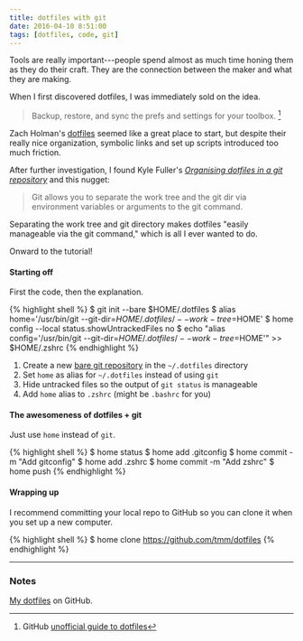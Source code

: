 ```yaml
---
title: dotfiles with git
date: 2016-04-10 8:51:00
tags: [dotfiles, code, git]
---
```


Tools are really important---people spend almost as much time honing them as they do their craft. They are the connection between the maker and what they are making.

When I first discovered dotfiles, I was immediately sold on the idea.

> Backup, restore, and sync the prefs and settings for your toolbox. [^1]

Zach Holman's [dotfiles](https://github.com/holman/dotfiles) seemed like a great place to start, but despite their really nice organization, symbolic links and set up scripts introduced too much friction.

After further investigation, I found Kyle Fuller's [*Organising dotfiles in a git repository*](https://fuller.li/posts/organising-dotfiles-in-a-git-repository/) and this nugget:

> Git allows you to separate the work tree and the git dir via environment variables or arguments to the git command.

Separating the work tree and git directory makes dotfiles "easily manageable via the git command," which is all I ever wanted to do.

Onward to the tutorial!

#### Starting off

First the code, then the explanation.

{% highlight shell %}
$ git init --bare $HOME/.dotfiles
$ alias home='/usr/bin/git --git-dir=$HOME/.dotfiles/ --work-tree=$HOME'
$ home config --local status.showUntrackedFiles no
$ echo "alias config='/usr/bin/git --git-dir=$HOME/.dotfiles/ --work-tree=$HOME'" >> $HOME/.zshrc
{% endhighlight %}

1. Create a new [bare git repository](http://www.saintsjd.com/2011/01/what-is-a-bare-git-repository/) in the `~/.dotfiles` directory
2. Set `home` as alias for `~/.dotfiles` instead of using `git`
3. Hide untracked files so the output of `git status` is manageable
4. Add `home` alias to `.zshrc` (might be `.bashrc` for you)

#### The awesomeness of dotfiles + git

Just use `home` instead of `git`.

{% highlight shell %}
$ home status
$ home add .gitconfig
$ home commit -m "Add gitconfig"
$ home add .zshrc
$ home commit -m "Add zshrc"
$ home push
{% endhighlight %}

#### Wrapping up

I recommend committing your local repo to GitHub so you can clone it when you set up a new computer.

{% highlight shell %}
$ home clone https://github.com/tmm/dotfiles
{% endhighlight %}

---

### Notes

[My dotfiles](https://github.com/tmm/dotfiles) on GitHub.

[^1]: GitHub [unofficial guide to dotfiles](http://dotfiles.github.io)